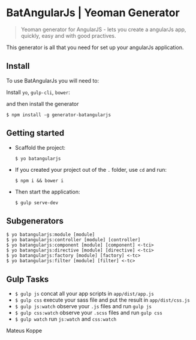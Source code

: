 # BatAngularJs | Yeoman Generator

> Yeoman generator for AngularJS - lets you create a angularJs app, quickly, easy and with good practives.

This generator is all that you need for set up your angularJs application.

## Install

To use BatAngularJs you will need to:

Install `yo`, `gulp-cli`, `bower`:

and then install the generator

```
$ npm install -g generator-batangularjs
```

## Getting started

* Scaffold the project:

  ```
  $ yo batangularjs
  ```

* If you created your project out of the `.` folder, use `cd` and run:

  ```
  $ npm i && bower i
  ```

* Then start the application:

  ```
  $ gulp serve-dev
  ```

## Subgenerators

```
$ yo batangularjs:module [module]
$ yo batangularjs:controller [module] [controller]
$ yo batangularjs:component [module] [component] <-tci>
$ yo batangularjs:directive [module] [directive] <-tci>
$ yo batangularjs:factory [module] [factory] <-tc>
$ yo batangularjs:filter [module] [filter] <-tc>
```

## Gulp Tasks
* `$ gulp js` concat all your app scripts in `app/dist/app.js`
* `$ gulp css` execute your sass file and put the result in `app/dist/css.js`
* `$ gulp js:watch` observe your `.js` files and run `gulp js`
* `$ gulp css:watch` observe your `.scss` files and run `gulp css`
* `$ gulp watch` run `js:watch` and `css:watch`

Mateus Koppe
